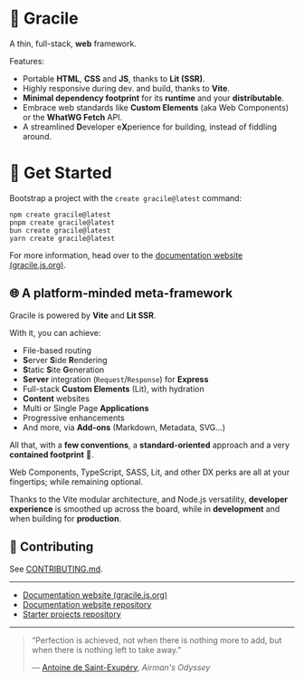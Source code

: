 # 🧚 Gracile

A thin, full-stack, **web** framework.

Features:

- Portable **HTML**, **CSS** and **JS**, thanks to **Lit (SSR)**.
- Highly responsive during dev. and build, thanks to **Vite**.
- **Minimal dependency footprint** for its **runtime** and your **distributable**.
- Embrace web standards like **Custom Elements** (aka Web Components) or the **WhatWG Fetch** API.
- A streamlined **D**eveloper e**X**perience for building, instead of fiddling around.

# 🏁 Get Started

Bootstrap a project with the `create gracile@latest` command:

```
npm create gracile@latest
pnpm create gracile@latest
bun create gracile@latest
yarn create gracile@latest
```

For more information, head over to the [documentation website (gracile.js.org)](https://gracile.js.org/).

## 🌐 A platform-minded meta-framework

Gracile is powered by **Vite** and **Lit SSR**.

With it, you can achieve:

- File-based routing
- **S**erver **S**ide **R**endering
- **S**tatic **S**ite **G**eneration
- **Server** integration (`Request`/`Response`) for **Express**
- Full-stack **Custom Elements** (Lit), with hydration
- **Content** websites
- Multi or Single Page **Applications**
- Progressive enhancements
- And more, via **Add-ons** (Markdown, Metadata, SVG…)

All that, with a **few conventions**, a **standard-oriented** approach and a very **contained footprint** 🤏.

Web Components, TypeScript, SASS, Lit, and other DX perks are all at your fingertips; while remaining optional.

Thanks to the Vite modular architecture, and Node.js versatility, **developer experience** is smoothed up
across the board, while in **development** and when building for **production**.

## 👐 Contributing

See [CONTRIBUTING.md](./CONTRIBUTING.md).

---

- [Documentation website (gracile.js.org)](https://gracile.js.org/)
- [Documentation website repository](https://github.com/gracile-web/website)
- [Starter projects repository](https://github.com/gracile-web/starter-projects)

---

> “Perfection is achieved, not when there is nothing more to add,
> but when there is nothing left to take away.”
>
> ― [Antoine de Saint-Exupéry](https://en.wikipedia.org/wiki/Antoine_de_Saint-Exup%C3%A9ry), _Airman's Odyssey_
